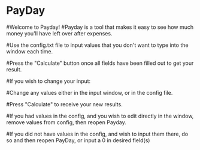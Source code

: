 # PayDay
#Welcome to Payday!
#Payday is a tool that makes it easy to see how much money you'll have left over after expenses.


#Use the config.txt file to input values that you don't want to type into the window each time.

#Press the "Calculate" button once all fields have been filled out to get your result.


#If you wish to change your input:
	
#Change any values either in the input window, or in the config file.
	
#Press "Calculate" to receive your new results.
	
#If you had values in the config, and you wish to edit directly in the window, remove values from config, then reopen Payday.
	
#If you did not have values in the config, and wish to input them there, do so and then reopen PayDay, or input a 0 in desired field(s)
